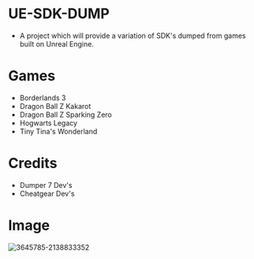 # UE-SDK-DUMP
- A project which will provide a variation of SDK's dumped from games built on Unreal Engine. 

# Games

- Borderlands 3
- Dragon Ball Z Kakarot
- Dragon Ball Z Sparking Zero
- Hogwarts Legacy
- Tiny Tina's Wonderland

# Credits
- Dumper 7 Dev's
- Cheatgear Dev's

# Image
![3645785-2138833352](https://github.com/user-attachments/assets/9efcab84-b4f6-4022-a92c-160e00d28cb3)
